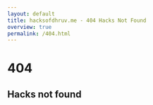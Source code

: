 ```yaml
---
layout: default
title: hacksofdhruv.me - 404 Hacks Not Found
overview: true
permalink: /404.html
---
```

# 404

## Hacks not found


